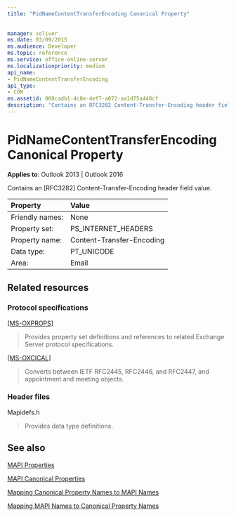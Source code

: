 ```yaml
---
title: "PidNameContentTransferEncoding Canonical Property"
 
 
manager: soliver
ms.date: 03/09/2015
ms.audience: Developer
ms.topic: reference
ms.service: office-online-server
ms.localizationpriority: medium
api_name:
- PidNameContentTransferEncoding
api_type:
- COM
ms.assetid: 008cadb1-4c8e-4ef7-a072-aa1d75a448cf
description: "Contains an RFC3282 Content-Transfer-Encoding header field value for Outlook 2013 or Outlook 2016."
---
```


# PidNameContentTransferEncoding Canonical Property

  
  
**Applies to**: Outlook 2013 | Outlook 2016 
  
Contains an [RFC3282] Content-Transfer-Encoding header field value.
  
|Property |Value |
|:-----|:-----|
|Friendly names:  <br/> |None  <br/> |
|Property set:  <br/> |PS_INTERNET_HEADERS  <br/> |
|Property name:  <br/> |Content-Transfer-Encoding  <br/> |
|Data type:  <br/> |PT_UNICODE  <br/> |
|Area:  <br/> |Email  <br/> |
   
## Related resources

### Protocol specifications

[[MS-OXPROPS]](https://msdn.microsoft.com/library/f6ab1613-aefe-447d-a49c-18217230b148%28Office.15%29.aspx)
  
> Provides property set definitions and references to related Exchange Server protocol specifications.
    
[[MS-OXCICAL]](https://msdn.microsoft.com/library/a685a040-5b69-4c84-b084-795113fb4012%28Office.15%29.aspx)
  
> Converts between IETF RFC2445, RFC2446, and RFC2447, and appointment and meeting objects.
    
### Header files

Mapidefs.h
  
> Provides data type definitions.
    
## See also



[MAPI Properties](mapi-properties.md)
  
[MAPI Canonical Properties](mapi-canonical-properties.md)
  
[Mapping Canonical Property Names to MAPI Names](mapping-canonical-property-names-to-mapi-names.md)
  
[Mapping MAPI Names to Canonical Property Names](mapping-mapi-names-to-canonical-property-names.md)

